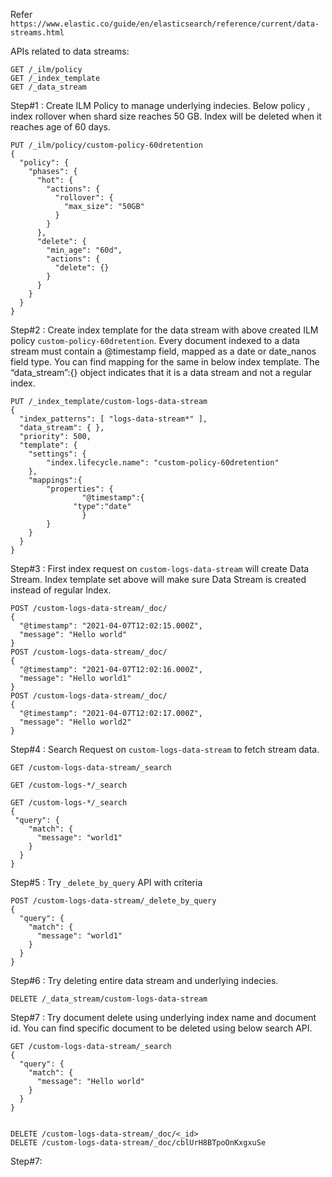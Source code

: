 Refer `https://www.elastic.co/guide/en/elasticsearch/reference/current/data-streams.html`


APIs related to data streams:

```
GET /_ilm/policy
GET /_index_template
GET /_data_stream
```


Step#1 : Create ILM Policy to manage underlying indecies. Below policy , index rollover when shard size reaches 50 GB.
Index will be deleted when it reaches age of 60 days.

```
PUT /_ilm/policy/custom-policy-60dretention
{
  "policy": {
    "phases": {
      "hot": {
        "actions": {
          "rollover": {
            "max_size": "50GB"
          }
        }
      },
      "delete": {
        "min_age": "60d",
        "actions": {
          "delete": {}
        }
      }
    }
  }
}
```


Step#2 : Create index template for the data stream with above created ILM policy `custom-policy-60dretention`. Every document indexed to a data stream must contain a @timestamp field, mapped as a date or date_nanos field type. You can find mapping for the same in below index template. The “data_stream”:{} object indicates that it is a data stream and not a regular index.


```
PUT /_index_template/custom-logs-data-stream
{
  "index_patterns": [ "logs-data-stream*" ],
  "data_stream": { },
  "priority": 500,
  "template": {
	"settings": {
  	    "index.lifecycle.name": "custom-policy-60dretention"
	},
	"mappings":{
  	    "properties": {
    	        "@timestamp":{
      	      "type":"date"
    	        }
  	    }
	}
  }
}
```

Step#3 : First index request on `custom-logs-data-stream` will create Data Stream. Index template set above will make sure Data Stream is created instead of regular Index.

```
POST /custom-logs-data-stream/_doc/
{
  "@timestamp": "2021-04-07T12:02:15.000Z",
  "message": "Hello world"
}
POST /custom-logs-data-stream/_doc/
{
  "@timestamp": "2021-04-07T12:02:16.000Z",
  "message": "Hello world1"
}
POST /custom-logs-data-stream/_doc/
{
  "@timestamp": "2021-04-07T12:02:17.000Z",
  "message": "Hello world2"
}
```

Step#4 : Search Request on `custom-logs-data-stream` to fetch stream data.

```
GET /custom-logs-data-stream/_search

GET /custom-logs-*/_search

GET /custom-logs-*/_search
{
 "query": {
    "match": {
      "message": "world1"
    }
  }
}
```

Step#5 : Try `_delete_by_query` API with criteria

```
POST /custom-logs-data-stream/_delete_by_query
{
  "query": {
    "match": {
      "message": "world1"
    }
  }
}
```

Step#6 : Try deleting entire data stream and underlying indecies.

```
DELETE /_data_stream/custom-logs-data-stream
```

Step#7 : Try document delete using underlying index name and document id. You can find specific document to be deleted using below search API.

```
GET /custom-logs-data-stream/_search
{
  "query": {
    "match": {
      "message": "Hello world"
    }
  }
}


DELETE /custom-logs-data-stream/_doc/<_id>
DELETE /custom-logs-data-stream/_doc/cblUrH8BTpoOnKxgxuSe
```

Step#7:  